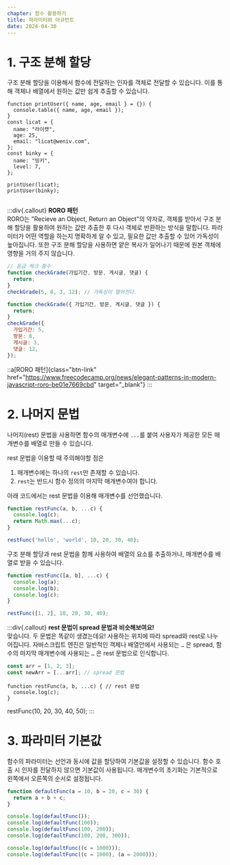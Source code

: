 ```yaml
---
chapter: 함수 활용하기
title: 파라미터와 아규먼트
date: 2024-04-30
---
```


# 1. 구조 분해 할당

구조 분해 할당을 이용해서 함수에 전달하는 인자를 객체로 전달할 수 있습니다. 이를 통해 객체나 배열에서 원하는 값만 쉽게 추출할 수 있습니다.

```javascript-exec
function printUser({ name, age, email } = {}) {
  console.table({ name, age, email });
}
const licat = {
  name: "라이캣",
  age: 25,
  email: "licat@weniv.com",
};
const binky = {
  name: "빙키",
  level: 7,
};

printUser(licat);
printUser(binky);


```

:::div{.callout}
**RORO 패턴**  
RORO는 "Recieve an Object, Return an Object"의 약자로, 객체를 받아서 구조 분해 할당을 활용하여 원하는 값만 추출한 후 다시 객체로 반환하는 방식을 말합니다. 파라미터가 어떤 역할을 하는지 명확하게 알 수 있고, 필요한 값만 추출할 수 있어 가독성이 높아집니다.
또한 구조 분해 할당을 사용하면 얕은 복사가 일어나기 때문에 원본 객체에 영향을 거의 주지 않습니다.

```javascript
// 등급 체크 함수
function checkGrade(가입기간, 방문, 게시글, 댓글) {
  return;
}
checkGrade(5, 8, 3, 12); // 가독성이 떨어진다.

function checkGrade({ 가입기간, 방문, 게시글, 댓글 }) {
  return;
}
checkGrade({
  가입기간: 5,
  방문: 8,
  게시글: 3,
  댓글: 12,
});
```

::a[RORO 패턴]{class="btn-link" href="https://www.freecodecamp.org/news/elegant-patterns-in-modern-javascript-roro-be01e7669cbd" target="\_blank"}
:::

# 2. **나머지 문법**

나머지(rest) 문법을 사용하면 함수의 매개변수에 `...`를 붙여 사용자가 제공한 모든 매개변수를 배열로 만들 수 있습니다.

rest 문법을 이용할 때 주의해야할 점은

1. 매개변수에는 하나의 `rest`만 존재할 수 있습니다.
2. `rest`는 반드시 함수 정의의 마지막 매개변수여야 합니다.

아래 코드에서는 rest 문법을 이용해 매개변수를 선언했습니다.

```jsx
function restFunc(a, b, ...c) {
  console.log(c);
  return Math.max(...c);
}

restFunc('hello', 'world', 10, 20, 30, 40);
```

구조 분해 할당과 rest 문법을 함께 사용하여 배열의 요소를 추출하거나, 매개변수를 배열로 받을 수 있습니다.

```jsx
function restFunc([a, b], ...c) {
  console.log(a);
  console.log(b);
  console.log(c);
}

restFunc([1, 2], 10, 20, 30, 40);
```

:::div{.callout}
**rest 문법이 spread 문법과 비슷해보여요!**  
맞습니다. 두 문법은 똑같이 생겼는데요! 사용하는 위치에 따라 spread와 rest로 나누어집니다.
자바스크립트 엔진은 일반적인 객체나 배열안에서 사용되는 `…` 은 spread, 함수의 마지막 매개변수에 사용되는 `…` 은 rest 문법으로 인식합니다.

```jsx
const arr = [1, 2, 3];
const newArr = [...arr]; // spread 문법
```

```
function restFunc(a, b, ...c) { // rest 문법
  console.log(c);
}
```

restFunc(10, 20, 30, 40, 50);
:::

# 3. 파라미터 기본값

함수의 파라미터는 선언과 동시에 값을 할당하여 기본값을 설정할 수 있습니다. 함수 호출 시 인자를 전달하지 않으면 기본값이 사용됩니다. 매개변수의 초기화는 기본적으로 왼쪽에서 오른쪽의 순서로 설정됩니다.

```jsx
function defaultFunc(a = 10, b = 20, c = 30) {
  return a + b + c;
}

console.log(defaultFunc());
console.log(defaultFunc(100));
console.log(defaultFunc(100, 200));
console.log(defaultFunc(100, 200, 300));

console.log(defaultFunc((c = 1000)));
console.log(defaultFunc((c = 1000), (a = 2000)));
```
